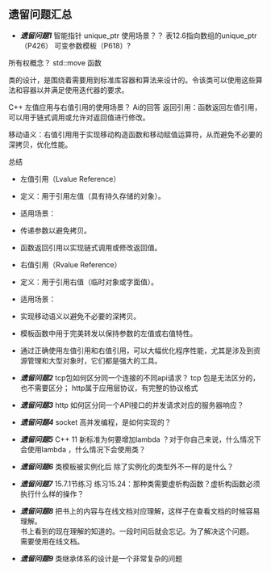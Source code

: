 ## 遗留问题汇总


- ***遗留问题1*** 
智能指针 unique_ptr 使用场景？？ 表12.6指向数组的unique_ptr （P426）
可变参数模板（P618）?

 所有权概念？ std::move 函数 

 类的设计，是围绕着需要用到标准库容器和算法来设计的。令该类可以使用这些算法和容器以并满足使用迭代器的要求。

 C++ 左值应用与右值引用的使用场景？
Ai的回答
 返回引用：函数返回左值引用，可以用于链式调用或允许对返回值进行修改。

 移动语义：右值引用用于实现移动构造函数和移动赋值运算符，从而避免不必要的深拷贝，优化性能。

总结
- 左值引用（Lvalue Reference）
- 定义：用于引用左值（具有持久存储的对象）。
- 适用场景：
- 传递参数以避免拷贝。
- 函数返回引用以实现链式调用或修改返回值。
- 右值引用（Rvalue Reference）
- 定义：用于引用右值（临时对象或字面值）。
- 适用场景：
- 实现移动语义以避免不必要的深拷贝。
- 模板函数中用于完美转发以保持参数的左值或右值特性。
- 通过正确使用左值引用和右值引用，可以大幅优化程序性能，尤其是涉及到资源管理和大型对象时，它们都是强大的工具。  


- ***遗留问题2*** 
tcp包如何区分同一个连接的不同api请求？
tcp 包是无法区分的，也不需要区分；
http属于应用层协议，有完整的协议格式

- ***遗留问题3*** 
http 如何区分同一个API接口的并发请求对应的服务器响应？

- ***遗留问题4*** 
socket 高并发编程，是如何实现的？


- ***遗留问题5*** 
C++ 11 新标准为何要增加lambda ？对于你自己来说，什么情况下会使用lambda  ，什么情况下会使用类？


- ***遗留问题6*** 
 类模板被实例化后 除了实例化的类型外不一样的是什么？ 


- ***遗留问题7*** 
15.7.1节练习 练习15.24：那种类需要虚析构函数？虚析构函数必须执行什么样的操作？


- ***遗留问题8*** 
把书上的内容与在线文档对应理解，这样子在查看文档的时候容易理解。    
书上看到的现在理解的知道的。一段时间后就会忘记。为了解决这个问题。<br>需要使用在线文档。


- ***遗留问题9*** 
类继承体系的设计是一个非常复杂的问题

